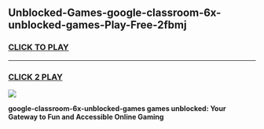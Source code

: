 
## Unblocked-Games-google-classroom-6x-unblocked-games-Play-Free-2fbmj
<h3>
<a href="https://premium76.site?title=google-classroom-6x-unblocked-games&ref=19M">CLICK TO PLAY</a></h3>
<hr>

<h3>
<a href="https://premium76.site?title=google-classroom-6x-unblocked-games&ref=19M">CLICK 2 PLAY</a>
  
</h3>

<a href="https://premium76.site?title=google-classroom-6x-unblocked-games&ref=19M"><img src="https://clearcache.store/games.png"></a>


**google-classroom-6x-unblocked-games games unblocked: Your Gateway to Fun and Accessible Online Gaming**
